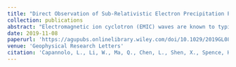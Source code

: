 ```yaml
---
title: "Direct Observation of Sub-Relativistic Electron Precipitation Potentially Driven by EMIC Waves"
collection: publications
abstract: "Electromagnetic ion cyclotron (EMIC) waves are known to typically cause electron losses into Earth's upper atmosphere at >~1 MeV, while the minimum energy of electrons subject to efficient EMIC‐driven precipitation loss is unresolved. This letter reports electron precipitation from subrelativistic energies of ~250 keV up to ~1 MeV observed by the Focused Investigations of Relativistic Electron Burst Intensity, Range and Dynamics (FIREBIRD‐II) CubeSats, while two Polar Operational Environmental Satellites (POES) observed proton precipitation nearby. Van Allen Probe A detected EMIC waves (~0.7–2.0 nT) over the similar L shell extent of electron precipitation observed by FIREBIRD‐II, albeit with a ~1.6 magnetic local time (MLT) difference. Although plasmaspheric hiss and magnetosonic waves were also observed, quasi‐linear calculations indicate that EMIC waves were the most efficient in driving the electron precipitation. Quasi‐linear theory predicts efficient precipitation at >0.8–1 MeV (due to H‐band EMIC waves), suggesting that other mechanisms are required to explain the observed subrelativistic electron precipitation."
date: 2019-11-08
paperurl: 'https://agupubs.onlinelibrary.wiley.com/doi/10.1029/2019GL084202'
venue: 'Geophysical Research Letters'
citation: 'Capannolo, L., Li, W., Ma, Q., Chen, L., Shen, X., Spence, H. E., et al. (2019). Direct Observation of Sub-Relativistic Electron Precipitation Potentially Driven by EMIC Waves. Geophysical Research Letters.'
---
```

